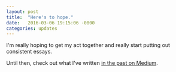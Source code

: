 ```yaml
---
layout: post
title:  "Here's to hope."
date:   2016-03-06 19:15:06 -0800
categories: updates
---
```

I'm really hoping to get my act together and really start putting out consistent essays.

Until then, check out what I've written [in the past on Medium](https://medium.com/@thisisrobv/).
